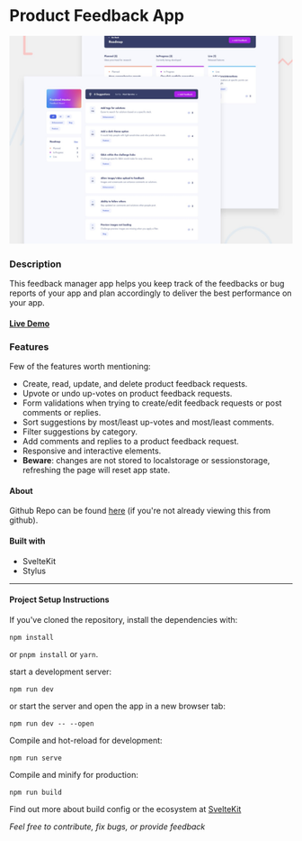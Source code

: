 # Product Feedback App
![Preview of Product Feedback App](preview.jpg)

### Description
This feedback manager app helps you keep track of the feedbacks or bug reports of your app
and plan accordingly to deliver the best performance on your app.

#### [Live Demo](https://product-feedback-app-swart.vercel.app/)

### Features
Few of the features worth mentioning:

- Create, read, update, and delete product feedback requests.
- Upvote or undo up-votes on product feedback requests.
- Form validations when trying to create/edit feedback requests or post comments or replies.
- Sort suggestions by most/least up-votes and most/least comments.
- Filter suggestions by category.
- Add comments and replies to a product feedback request.
- Responsive and interactive elements.
- **Beware**: changes are not stored to localstorage or sessionstorage, refreshing the page will reset app state.

#### About
Github Repo can be found [here](https://github.com/towkir/product-feedback-app) (if you're not already viewing this from github).

#### Built with

- SvelteKit
- Stylus

---

#### Project Setup Instructions

If you've cloned the repository, install the dependencies with:
```
npm install
```
or `pnpm install` or `yarn`.

start a development server:

```
npm run dev
```
or start the server and open the app in a new browser tab:
```
npm run dev -- --open
```
Compile and hot-reload for development:
```
npm run serve
```

Compile and minify for production:
```
npm run build
```
Find out more about build config or the ecosystem at [SvelteKit](https://kit.svelte.dev/docs/introduction)


*Feel free to contribute, fix bugs, or provide feedback*
